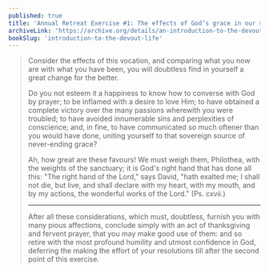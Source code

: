 ```yaml
---
published: true
title: 'Annual Retreat Exercise #1: The effects of God’s grace in our souls should make us more grateful and loving of God'
archiveLink: 'https://archive.org/details/an-introduction-to-the-devout-life/page/265?view=theater'
bookSlug: 'introduction-to-the-devout-life'
---
```


> Consider the effects of this vocation, and comparing what you now are with what you have been, you will doubtless find in yourself a great change for the better.
>
> Do you not esteem it a happiness to know how to converse with God by prayer; to be inflamed with a desire to love Him; to have obtained a complete victory over the many passions wherewith you were troubled; to have avoided innumerable sins and perplexities of conscience; and, in fine, to have communicated so much oftener than you would have done, uniting yourself to that sovereign source of never-ending grace?
>
> Ah, how great are these favours! We must weigh them, Philothea, with the weights of the sanctuary; it is God's right hand that has done all this: "The right hand of the Lord," says David, "hath exalted me; I shall not die, but live, and shall declare with my heart, with my mouth, and by my actions, the wonderful works of the Lord." (Ps. cxvii.)
>
> ---
>
> After all these considerations, which must, doubtless, furnish you with many pious affections, conclude simply with an act of thanksgiving and fervent prayer, that you may make good use of them: and so retire with the most profound humility and utmost confidence in God, deferring the making the effort of your resolutions till after the second point of this exercise.
